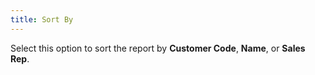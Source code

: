 ```yaml
---
title: Sort By
---
```



Select this option to sort the report by **Customer 
 Code**, **Name**, or **Sales 
 Rep**.
